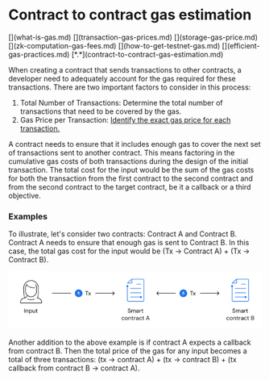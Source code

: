 # Contract to contract gas estimation

<div class="dot-navigation" markdown>
   [](what-is-gas.md)
   [](transaction-gas-prices.md)
   [](storage-gas-price.md)
   [](zk-computation-gas-fees.md)
   [](how-to-get-testnet-gas.md)
   [](efficient-gas-practices.md)
   [*.*](contract-to-contract-gas-estimation.md)
</div>

When creating a contract that sends transactions to other contracts, a developer need to adequately account for the gas required for these transactions. There are two important factors to consider in this process:

1. Total Number of Transactions: Determine the total number of transactions that need to be covered by the gas.
2. Gas Price per Transaction: [Identify the exact gas price for each transaction.](how-to-get-testnet-gas.md#test-your-contract-on-the-testnet)

A contract needs to ensure that it includes enough gas to cover the next set of transactions sent to another contract. This means factoring in the cumulative gas costs of both transactions during the design of the initial transaction. The total cost for the input would be the sum of the gas costs for both the transaction from the first contract to the second contract and from the second contract to the target contract, be it a callback or a third objective.

### Examples

To illustrate, let's consider two contracts: Contract A and Contract B. Contract A needs to ensure that enough gas is sent to Contract B. In this case, the total gas cost for the input would be (Tx → Contract A) + (Tx → Contract B).

![Contract to contract gas diagram](../img/contract-to-contract-gas-estimation-00.png)

Another addition to the above example is if contract A expects a callback from contract B. Then the total price of the gas for any input becomes a total of three transactions: (tx &rarr; contract A) + (tx &rarr; contract B) + (tx callback from contract B &rarr; contract A).
